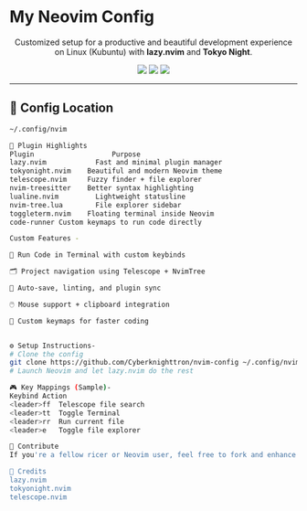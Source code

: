 # My Neovim Config

<p align="center">
   Customized setup for a productive and beautiful development experience on Linux (Kubuntu) with <b>lazy.nvim</b> and <b>Tokyo Night</b>.
</p>

<p align="center">
  <img src="https://img.shields.io/badge/Neovim-%E2%9C%94-green?style=flat-square" />
  <img src="https://img.shields.io/badge/Linux-Kubuntu-blue?style=flat-square" />
  <img src="https://img.shields.io/badge/Plugin%20Manager-lazy.nvim-orange?style=flat-square" />
</p>

---

## 📁 Config Location

```bash
~/.config/nvim

🔌 Plugin Highlights
Plugin	                 Purpose
lazy.nvim	         Fast and minimal plugin manager
tokyonight.nvim	   Beautiful and modern Neovim theme
telescope.nvim	   Fuzzy finder + file explorer
nvim-treesitter	   Better syntax highlighting
lualine.nvim	     Lightweight statusline
nvim-tree.lua	     File explorer sidebar
toggleterm.nvim	   Floating terminal inside Neovim
code-runner	Custom keymaps to run code directly

Custom Features -

🚀 Run Code in Terminal with custom keybinds

🗂️ Project navigation using Telescope + NvimTree

💾 Auto-save, linting, and plugin sync

🖱️ Mouse support + clipboard integration

🎯 Custom keymaps for faster coding


⚙️ Setup Instructions-
# Clone the config
git clone https://github.com/Cyberknighttron/nvim-config ~/.config/nvim
# Launch Neovim and let lazy.nvim do the rest

🎮 Key Mappings (Sample)-
Keybind	Action
<leader>ff	Telescope file search
<leader>tt	Toggle Terminal
<leader>rr	Run current file
<leader>e	Toggle file explorer

🤝 Contribute
If you're a fellow ricer or Neovim user, feel free to fork and enhance! PRs and feedback are welcome.

📌 Credits
lazy.nvim
tokyonight.nvim
telescope.nvim
